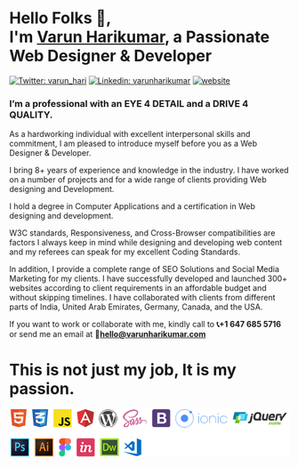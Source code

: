 # Hello Folks 🤝,<br> I'm [Varun Harikumar](https://varunharikumar.com), a Passionate Web Designer & Developer<br>
[![Twitter: varun_hari](https://img.shields.io/twitter/follow/varun_hari?color=029ef1&label=Follow%20me%20%40%20Varun%20Harikumar&logo=twitter&style=for-the-badge)](https://twitter.com/varun_hari) [![Linkedin: varunharikumar](https://img.shields.io/badge/-varunharikumar-blue?style=for-the-badge&logo=Linkedin&logoColor=white&link=https://www.linkedin.com/in/varunharikumar/)](https://www.linkedin.com/in/varunharikumar/) [![website](https://img.shields.io/badge/-www.varunharikumar.com-7abd0d?style=for-the-badge&logo=google-chrome&logoColor=white)](https://varunharikumar.com)

### I’m a professional with an EYE 4 DETAIL and a DRIVE 4 QUALITY.


As a hardworking individual with excellent interpersonal skills and commitment, I am pleased
to introduce myself before you as a Web Designer & Developer. 

I bring 8+ years of experience and knowledge in the industry. I have worked on a number of
projects and for a wide range of clients providing Web designing and Development. 

I hold a degree in Computer Applications and a certification in Web designing and
development.

W3C standards, Responsiveness, and Cross-Browser compatibilities are factors I always
keep in mind while designing and developing web content and my referees can speak for my
excellent Coding Standards. 

In addition, I provide a complete range of SEO Solutions and Social Media Marketing for my clients. I have successfully
developed and launched 300+ websites according to client requirements in an
affordable budget and without skipping timelines. I have collaborated with clients from
different parts of India, United Arab Emirates, Germany, Canada, and the USA.

If you want to work or collaborate with me, kindly call to **📞+1 647 685 5716** or send me
an email at **📧hello@varunharikumar.com**
<br>

# This is not just my job, It is my passion.

![Varun Harikumar Web Designer and Developer](https://raw.githubusercontent.com/varunharikumar/varunharikumar/master/assets/varun-harikumar-technologies_03.png "Varun Harikumar Web Designer and Developer")


